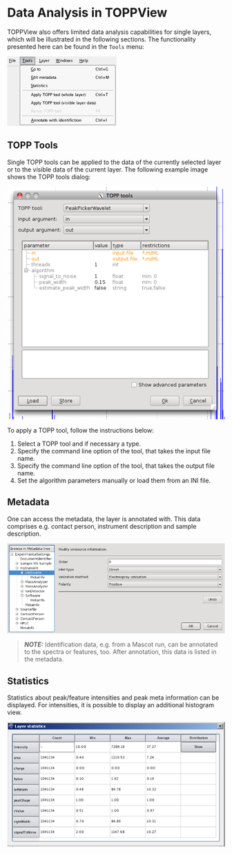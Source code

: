Data Analysis in TOPPView
=========================

TOPPView also offers limited data analysis capabilities for single layers, which will be illustrated in the following
sections. The functionality presented here can be found in the `Tools` menu:

![](../../images/tutorials/topp/TOPPView_tools_menu.png)

## TOPP Tools

Single TOPP tools can be applied to the data of the currently selected layer or to the visible data of the current layer.
The following example image shows the TOPP tools dialog:

![](../../images/tutorials/topp/TOPPView_tools.png)

To apply a TOPP tool, follow the instructions below:

1. Select a TOPP tool and if necessary a type.
2. Specify the command line option of the tool, that takes the input file name.
3. Specify the command line option of the tool, that takes the output file name.
4. Set the algorithm parameters manually or load them from an INI file.

## Metadata

One can access the metadata, the layer is annotated with. This data comprises e.g. contact person, instrument description
and sample description.

![](../../images/tutorials/topp/MetaDataBrowser.png)

> **_NOTE:_** Identification data, e.g. from a Mascot run, can be annotated to the spectra or features, too. After
annotation, this data is listed in the metadata.

## Statistics

Statistics about peak/feature intensities and peak meta information can be displayed. For intensities, it is possible to
display an additional histogram view.

![](../../images/tutorials/topp/TOPPView_statistics.png)
